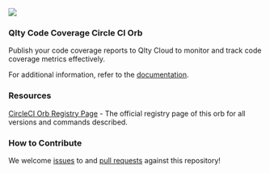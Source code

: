 <p>
  <img src="https://qlty.ai/wedges.svg" />
</p>

### Qlty Code Coverage Circle CI Orb

Publish your code coverage reports to Qlty Cloud to monitor and track code coverage metrics effectively.

For additional information, refer to the [documentation](https://docs.qlty.ai/cloud/coverage/setup).

### Resources

[CircleCI Orb Registry Page](https://circleci.com/developer/orbs/orb/codeclimate-testing/qlty-testing-orb) - The official registry page of this orb for all versions and commands described.

### How to Contribute

We welcome [issues](https://github.com/codeclimate-testing/qlty-test-orb/issues) to and [pull requests](https://github.com/codeclimate-testing/qlty-test-orb/pulls) against this repository!


